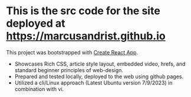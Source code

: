 # This is the src code for the site deployed at https://marcusandrist.github.io  
This project was bootstrapped with [Create React App](https://github.com/facebook/create-react-app).  
- Showcases Rich CSS, article style layout, embedded video, hrefs, and standard beginner principles of web-design.  
- Prepared and tested locally, deployed to the web using github pages.  
- Utilized a cli/Linux approach (Latest Ubuntu version 7/9/2023) in combination with vi.
